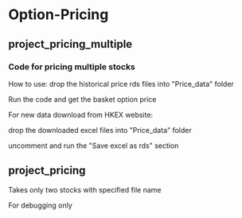 # Option-Pricing
## project_pricing_multiple
### Code for pricing multiple stocks
How to use: drop the historical price rds files into "Price_data" folder

Run the code and get the basket option price

For new data download from HKEX website:

drop the downloaded excel files into "Price_data" folder

uncomment and run the "Save excel as rds" section

## project_pricing
Takes only two stocks with specified file name

For debugging only
